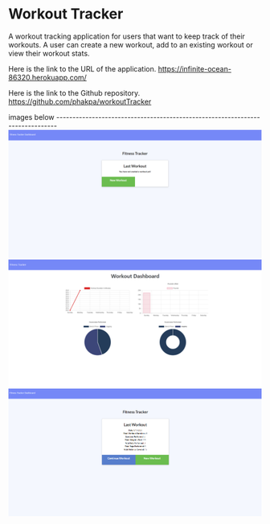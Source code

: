 # Workout Tracker

A workout tracking application for users that want to keep track of their workouts. A user can create a new workout, add to an existing workout or view their workout stats.

Here is the link to the URL of the application. https://infinite-ocean-86320.herokuapp.com/

Here is the link to the Github repository. https://github.com/phakpa/workoutTracker

images below ------------------------------------------------------------------------------
![](./Develop/images/workout3.PNG)
![](./Develop/images/workout1.PNG)
![](./Develop/images/workout2.PNG)
